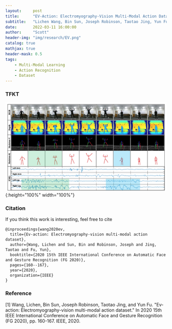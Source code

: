 ```yaml
---
layout:     post
title:      "EV-Action: Electromyography-Vision Multi-Modal Action Dataset"
subtitle:   "Lichen Wang, Bin Sun, Joseph Robinson, Taotao Jing, Yun Fu"
date:       2022-03-11 16:00:00
author:     "Scott"
header-img: "img/research/EV.png"
catalog: true
mathjax: true
header-mask: 0.5
tags:
    - Multi-Modal Learning
    - Action Recognition
    - Dataset
---
```

### TFKT
![EV](/img/research/EV.png){:height="100%" width="100%"}


### Citation
If you think this work is interesting, feel free to cite

```
@inproceedings{wang2020ev,
  title={Ev-action: Electromyography-vision multi-modal action dataset},
  author={Wang, Lichen and Sun, Bin and Robinson, Joseph and Jing, Taotao and Fu, Yun},
  booktitle={2020 15th IEEE International Conference on Automatic Face and Gesture Recognition (FG 2020)},
  pages={160--167},
  year={2020},
  organization={IEEE}
}
```


### Reference

[1] Wang, Lichen, Bin Sun, Joseph Robinson, Taotao Jing, and Yun Fu. "Ev-action: Electromyography-vision multi-modal action dataset." In 2020 15th IEEE International Conference on Automatic Face and Gesture Recognition (FG 2020), pp. 160-167. IEEE, 2020.
